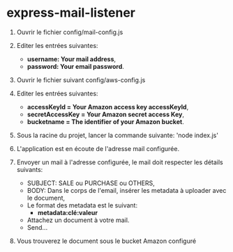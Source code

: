 # express-mail-listener

1. Ouvrir le fichier config/mail-config.js

2. Editer les entrées suivantes:
    * **username: Your mail address**,
    * **password: Your email password**.

3. Ouvrir le fichier suivant config/aws-config.js
4. Editer les entrées suivantes:
    * **accessKeyId = Your Amazon access key accessKeyId**,
    * **secretAccessKey = Your Amazon secret access Key**,
    * **bucketname = The identifier of your Amazon bucket**.

5. Sous la racine du projet, lancer la commande suivante: 'node index.js'

6. L'application est en écoute de l'adresse mail configurée.

7. Envoyer un mail à l'adresse configurée, le mail doit respecter les détails suivants:
    * SUBJECT: SALE ou PURCHASE ou OTHERS,
    * BODY: Dans le corps de l'email, insérer les metadata à uploader avec le document,
    * Le format des metadata est le suivant:
        * **metadata:clé:valeur**
    * Attachez un document à votre mail.
    * Send...

8. Vous trouverez le document sous le bucket Amazon configuré
    